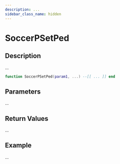 ```yaml
---
description: ...
sidebar_class_name: hidden
---
```


# SoccerPSetPed

## Description

...

```lua
function SoccerPSetPed(param1, ...) --[[ ... ]] end
```

## Parameters

...

## Return Values

...

## Example

...

